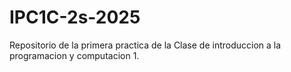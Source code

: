 # IPC1C-2s-2025
Repositorio de la primera practica de la Clase de introduccion a la programacion y computacion 1.
